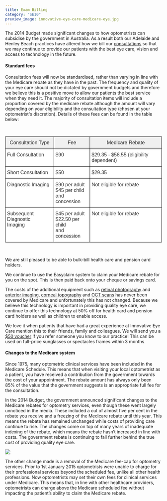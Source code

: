 ```yaml
---
title: Exam Billing
category: "SE10"
preview_image: innovative-eye-care-medicare-eye.jpg
---
```


<div class="employee-heading">
<p>The 2014 Budget made significant changes to how optometrists can subsidise by the government in Australia. As a result both our Adelaide and Henley Beach practices have altered how we bill our <a href="/what-we-do/eye-exam">consultations</a> so that we may continue to provide our patients with the best eye care, vision and access to technology in the future. </p>
</div>

#### Standard fees

Consultation fees will now be standardised, rather than varying in line with the Medicare rebate as they have in the past. The frequency and quality of your eye care should not be dictated by government budgets and therefore we believe this is a positive move to allow our patients the best service when they need it. The majority of consultation items will include a proportion covered by the medicare rebate although the amount will vary depending on your eligibility and the consultation type (chosen at your optometrist's discretion). Details of these fees can be found in the table below:

<br>

<style type="text/css">
.tg  {border-collapse:collapse;border-spacing:0;border-color:#ccc;}
.tg td{font-family:Arial, sans-serif;font-size:16px;padding:10px 5px;border-style:solid;border-width:1px;overflow:hidden;word-break:normal;border-color:#ccc;color:#333;background-color:#fff;}
.tg th{font-family:Arial, sans-serif;font-size:16px;font-weight:normal;padding:10px 5px;border-style:solid;border-width:1px;overflow:hidden;word-break:normal;border-color:#ccc;color:#333;background-color:#f0f0f0;}
.tg .tg-7op0{font-weight:bold;font-family:Arial, Helvetica, sans-serif !important;;border-color:#000000;vertical-align:top}
.tg .tg-6vm2{font-weight:bold;font-family:Arial, Helvetica, sans-serif !important;;background-color:#efefef;color:#000000;border-color:#000000;vertical-align:top}
.tg .tg-fdbh{font-family:Arial, Helvetica, sans-serif !important;;border-color:#000000;vertical-align:top}
</style>

<table class="tg" align="center">
  <tr>
    <th class="tg-fdbh">Consultation Type</th>
    <th class="tg-fdbh">Fee</th>
    <th class="tg-fdbh">Medicare Rebate</th>
  </tr>
  <tr>
    <td class="tg-fdbh">Full Consultation</td>
    <td class="tg-fdbh">$90
    <td class="tg-fdbh">$29.35 - $58.55 (eligibility dependent)</td>
  </tr>
  <tr>
    <td class="tg-fdbh">Short Consultation</td>
    <td class="tg-fdbh">$50
    <td class="tg-fdbh">$29.35</td>
  </tr>
  <tr>
    <td class="tg-fdbh">Diagnostic Imaging</td>
    <td class="tg-fdbh">$90 per adult<br>$45 per child <br>and concession</td>
    <td class="tg-fdbh">Not eligible for rebate</td>
  </tr>

  <tr>
    <td class="tg-fdbh">Subsequent Diagnostic<br> Imaging</td>
    <td class="tg-fdbh">$45 per adult<br>$22.50 per child<br>and concession</td>
    <td class="tg-fdbh">Not eligible for rebate</td>
  </tr>
</table>

 <br>

We are still pleased to be able to bulk-bill health care and pension card holders. 

We continue to use the Easyclaim system to claim your Medicare rebate for you on the spot. This is then paid back onto your cheque or savings card.

The costs of the additional equipment such as [retinal photography](/what-we-do/retinal-photography) and [anterior imaging](/what-we-do/anterior-imaging), [corneal topography](/what-we-do/corneal-topography) and [OCT scans](/what-we-do/oct) has never been covered by Medicare and unfortunately this has not changed. Because we believe this technology is important in providing quality eye care, we continue to offer this technology at 50% off for health card and pension card holders as well as children to enable access.

We love it when patients that have had a great experience at Innovative Eye Care mention this to their friends, family and colleagues. We will send you a [$50 voucher](/what-we-do/gift-cards) if you refer someone you know to our practice! This can be used on full-price sunglasses or spectacles frames within 3 months.

#### Changes to the Medicare system

Since 1975, many optometric clinical services have been included in the Medicare Schedule. This means that when visiting your local optometrist as a patient, you have received a contribution from the government towards the cost of your appointment. The rebate amount has always only been 85% of the value that the government suggests is an appropriate full fee for the consultation. 

In the 2014 Budget, the government announced significant changes to the Medicare rebates for optometry services, even though these went largely unnoticed in the media. These included a cut of almost five per cent in the rebate you receive and a freezing of the Medicare rebate until this year. This means the rebate has remained unchanged while costs of providing care continue to rise. The changes come on top of many years of inadequate indexing of the rebate, which means the rebate hasn’t increased in line with costs. The government rebate is continuing to fall further behind the true cost of providing quality eye care.

![](/uploads/medicare-rebate-photo.jpg)

The other change made is a removal of the Medicare fee-cap for optometry services. Prior to 1st January 2015 optometrists were unable to charge for their professional services beyond the scheduled fee, unlike all other health professions. Now optometrists may set their own fees for clinical services under Medicare. This means that, in line with other healthcare providers, optometrists can charge above the Medicare scheduled fee without impacting the patient’s ability to claim the Medicare rebate.